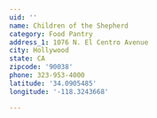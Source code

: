 ```yaml
---
uid: ''
name: Children of the Shepherd
category: Food Pantry
address_1: 1076 N. El Centro Avenue
city: Hollywood
state: CA
zipcode: '90038'
phone: 323-953-4000
latitude: '34.0905485'
longitude: '-118.3243668'

---
```

